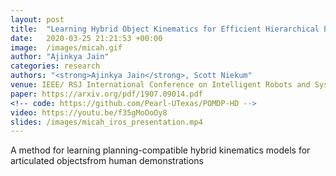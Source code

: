```yaml
---
layout: post
title:  "Learning Hybrid Object Kinematics for Efficient Hierarchical Planning Under Uncertainty"
date:   2020-03-25 21:21:53 +00:00
image:  /images/micah.gif
author: "Ajinkya Jain"
categories: research
authors: "<strong>Ajinkya Jain</strong>, Scott Niekum"
venue: IEEE/ RSJ International Conference on Intelligent Robots and Systems (IROS)
paper: https://arxiv.org/pdf/1907.09014.pdf
<!-- code: https://github.com/Pearl-UTexas/POMDP-HD -->
video: https://youtu.be/f35gMoOoOy8 
slides: /images/micah_iros_presentation.mp4
---
```

A method for learning planning-compatible hybrid kinematics models for articulated objectsfrom human demonstrations